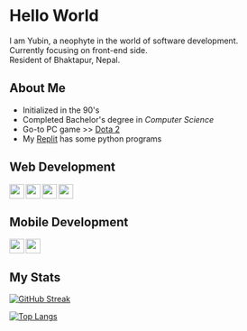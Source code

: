 # **Hello World**  

I am Yubin, a neophyte in the world of software development.  
Currently focusing on front-end side.  
Resident of Bhaktapur, Nepal.  

## About Me  
- Initialized in the 90's
- Completed Bachelor's degree in *Computer Science*
- Go-to PC game >> [Dota 2](https://www.dota2.com/home)
- My [Replit](https://replit.com/@YubinKarki) has some python programs  

## Web Development  

[<img align="left" width="26px" src="https://cdn.jsdelivr.net/gh/devicons/devicon/icons/html5/html5-original.svg" />](https://developer.mozilla.org/en-US/docs/Glossary/HTML)  

[<img align="left" width="26px" src="https://cdn.jsdelivr.net/gh/devicons/devicon/icons/css3/css3-original.svg" />](https://developer.mozilla.org/en-US/docs/Glossary/CSS)  

[<img align="left" width="26px" src="https://cdn.jsdelivr.net/gh/devicons/devicon/icons/javascript/javascript-original.svg" />](https://developer.mozilla.org/en-US/docs/Glossary/JavaScript)  

[<img width="26px" src="https://cdn.jsdelivr.net/gh/devicons/devicon/icons/react/react-original.svg" />](https://react.dev/)  

## Mobile Development  

[<img align="left" width="26px" src="https://cdn.jsdelivr.net/gh/devicons/devicon/icons/typescript/typescript-original.svg" />](https://www.typescriptlang.org/)

[<img width="26px" src="https://cdn.jsdelivr.net/gh/devicons/devicon/icons/react/react-original.svg" />](https://reactnative.dev/)  

## My Stats  
[![GitHub Streak](https://github-readme-streak-stats-xi.vercel.app/?user=yubinkarki&theme=transparent&hide_border=true&card_width=700&hide_current_streak=true)](https://git.io/streak-stats)  

[![Top Langs](https://github-readme-stats-yubinkarki.vercel.app/api/top-langs/?username=yubinkarki&theme=transparent&hide_border=true&card_width=380)](https://github.com/anuraghazra/github-readme-stats)
